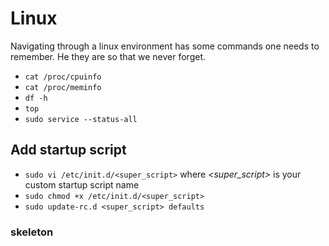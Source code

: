 # Linux
Navigating through a linux environment has some commands one needs to remember. He they are so that we never forget.

* ```cat /proc/cpuinfo```
* ```cat /proc/meminfo```
* ```df -h```
* ```top```
* ```sudo service --status-all```
 
## Add startup script
* ```sudo vi /etc/init.d/<super_script>``` where _<super\_script>_ is your custom startup script name
* ```sudo chmod +x /etc/init.d/<super_script>```
* ```sudo update-rc.d <super_script> defaults```

### _<SuperScript>_ skeleton
